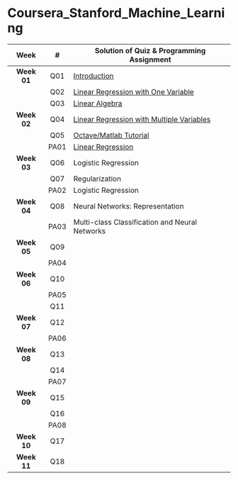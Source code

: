 # Coursera_Stanford_Machine_Learning

|  Week   | # | Solution of Quiz & Programming Assignment |
| :-----: | :----------------------------------------------------------: | ---------------------------------- |
| **Week 01** | Q01 | [Introduction](https://github.com/lisy0123/Coursera_Stanford_Machine_Learning/blob/master/week01/Quiz01.md) |
|         | Q02  | [Linear Regression with One Variable](https://github.com/lisy0123/Coursera_Stanford_Machine_Learning/blob/master/week01/Quiz02.md) |
|  | Q03 | [Linear Algebra](https://github.com/lisy0123/Coursera_Stanford_Machine_Learning/blob/master/week01/Quiz03.md) |
| **Week 02** | Q04 | [Linear Regression with Multiple Variables](https://github.com/lisy0123/Coursera_Stanford_Machine_Learning/blob/master/week02/Quiz04.md) |
|         | Q05 | [Octave/Matlab Tutorial](https://github.com/lisy0123/Coursera_Stanford_Machine_Learning/blob/master/week02/Quiz05.md) |
|         | PA01 | [Linear Regression](https://github.com/lisy0123/Coursera_Stanford_Machine_Learning/tree/master/week02/machine-learning-ex1) |
| **Week 03** | Q06 | Logistic Regression |
|  | Q07 | Regularization |
|  | PA02 | Logistic Regression |
| **Week 04** | Q08 | Neural Networks: Representation |
|  | PA03 | Multi-class Classification and Neural Networks |
|**Week 05**|Q09|  |
||PA04|  |
|**Week 06**|Q10|  |
||PA05|  |
||Q11|  |
|**Week 07**|Q12|  |
||PA06|  |
|**Week 08**|Q13||
||Q14||
||PA07||
|**Week 09**|Q15||
||Q16||
||PA08||
|**Week 10**|Q17||
|**Week 11**|Q18||
